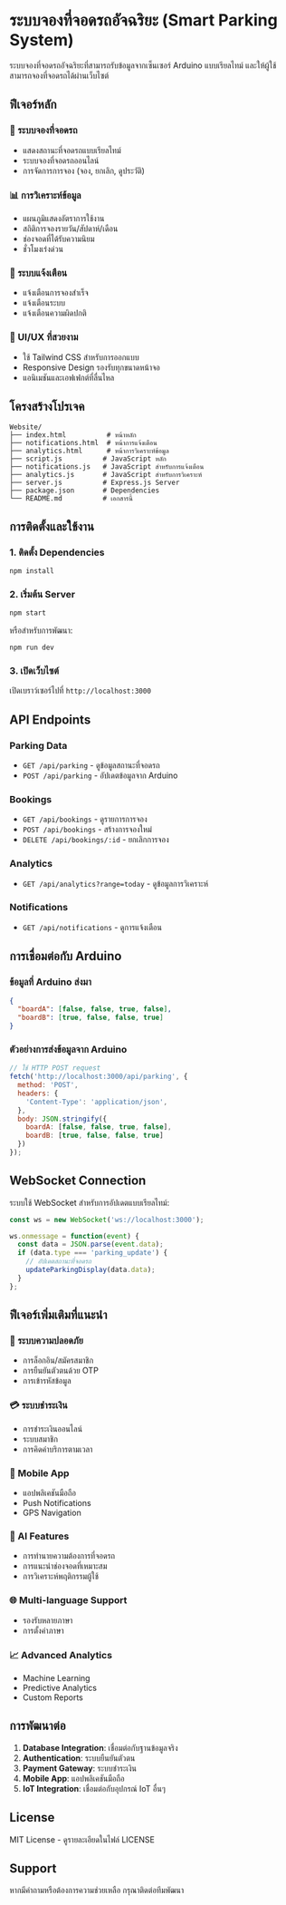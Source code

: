 # ระบบจองที่จอดรถอัจฉริยะ (Smart Parking System)

ระบบจองที่จอดรถอัจฉริยะที่สามารถรับข้อมูลจากเซ็นเซอร์ Arduino แบบเรียลไทม์ และให้ผู้ใช้สามารถจองที่จอดรถได้ผ่านเว็บไซต์

## ฟีเจอร์หลัก

### 🚗 ระบบจองที่จอดรถ
- แสดงสถานะที่จอดรถแบบเรียลไทม์
- ระบบจองที่จอดรถออนไลน์
- การจัดการการจอง (จอง, ยกเลิก, ดูประวัติ)

### 📊 การวิเคราะห์ข้อมูล
- แผนภูมิแสดงอัตราการใช้งาน
- สถิติการจองรายวัน/สัปดาห์/เดือน
- ช่องจอดที่ได้รับความนิยม
- ชั่วโมงเร่งด่วน

### 🔔 ระบบแจ้งเตือน
- แจ้งเตือนการจองสำเร็จ
- แจ้งเตือนระบบ
- แจ้งเตือนความผิดปกติ

### 🎨 UI/UX ที่สวยงาม
- ใช้ Tailwind CSS สำหรับการออกแบบ
- Responsive Design รองรับทุกขนาดหน้าจอ
- แอนิเมชันและเอฟเฟกต์ที่ลื่นไหล

## โครงสร้างโปรเจค

```
Website/
├── index.html          # หน้าหลัก
├── notifications.html  # หน้าการแจ้งเตือน
├── analytics.html      # หน้าการวิเคราะห์ข้อมูล
├── script.js          # JavaScript หลัก
├── notifications.js   # JavaScript สำหรับการแจ้งเตือน
├── analytics.js       # JavaScript สำหรับการวิเคราะห์
├── server.js          # Express.js Server
├── package.json       # Dependencies
└── README.md          # เอกสารนี้
```

## การติดตั้งและใช้งาน

### 1. ติดตั้ง Dependencies
```bash
npm install
```

### 2. เริ่มต้น Server
```bash
npm start
```

หรือสำหรับการพัฒนา:
```bash
npm run dev
```

### 3. เปิดเว็บไซต์
เปิดเบราว์เซอร์ไปที่ `http://localhost:3000`

## API Endpoints

### Parking Data
- `GET /api/parking` - ดูข้อมูลสถานะที่จอดรถ
- `POST /api/parking` - อัปเดตข้อมูลจาก Arduino

### Bookings
- `GET /api/bookings` - ดูรายการการจอง
- `POST /api/bookings` - สร้างการจองใหม่
- `DELETE /api/bookings/:id` - ยกเลิกการจอง

### Analytics
- `GET /api/analytics?range=today` - ดูข้อมูลการวิเคราะห์

### Notifications
- `GET /api/notifications` - ดูการแจ้งเตือน

## การเชื่อมต่อกับ Arduino

### ข้อมูลที่ Arduino ส่งมา
```json
{
  "boardA": [false, false, true, false],
  "boardB": [true, false, false, true]
}
```

### ตัวอย่างการส่งข้อมูลจาก Arduino
```javascript
// ใช้ HTTP POST request
fetch('http://localhost:3000/api/parking', {
  method: 'POST',
  headers: {
    'Content-Type': 'application/json',
  },
  body: JSON.stringify({
    boardA: [false, false, true, false],
    boardB: [true, false, false, true]
  })
});
```

## WebSocket Connection

ระบบใช้ WebSocket สำหรับการอัปเดตแบบเรียลไทม์:

```javascript
const ws = new WebSocket('ws://localhost:3000');

ws.onmessage = function(event) {
  const data = JSON.parse(event.data);
  if (data.type === 'parking_update') {
    // อัปเดตสถานะที่จอดรถ
    updateParkingDisplay(data.data);
  }
};
```

## ฟีเจอร์เพิ่มเติมที่แนะนำ

### 🔐 ระบบความปลอดภัย
- การล็อกอิน/สมัครสมาชิก
- การยืนยันตัวตนด้วย OTP
- การเข้ารหัสข้อมูล

### 💳 ระบบชำระเงิน
- การชำระเงินออนไลน์
- ระบบสมาชิก
- การคิดค่าบริการตามเวลา

### 📱 Mobile App
- แอปพลิเคชันมือถือ
- Push Notifications
- GPS Navigation

### 🤖 AI Features
- การทำนายความต้องการที่จอดรถ
- การแนะนำช่องจอดที่เหมาะสม
- การวิเคราะห์พฤติกรรมผู้ใช้

### 🌐 Multi-language Support
- รองรับหลายภาษา
- การตั้งค่าภาษา

### 📈 Advanced Analytics
- Machine Learning
- Predictive Analytics
- Custom Reports

## การพัฒนาต่อ

1. **Database Integration**: เชื่อมต่อกับฐานข้อมูลจริง
2. **Authentication**: ระบบยืนยันตัวตน
3. **Payment Gateway**: ระบบชำระเงิน
4. **Mobile App**: แอปพลิเคชันมือถือ
5. **IoT Integration**: เชื่อมต่อกับอุปกรณ์ IoT อื่นๆ

## License

MIT License - ดูรายละเอียดในไฟล์ LICENSE

## Support

หากมีคำถามหรือต้องการความช่วยเหลือ กรุณาติดต่อทีมพัฒนา


